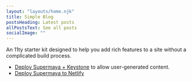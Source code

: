 ```yaml
---
layout: "layouts/home.njk"
title: Simple Blog
postsHeading: Latest posts
allPostsText: See all posts
socialImage: ""
---
```


An 11ty starter kit designed to help you add rich features to a site without a complicated build process.

<ul>
    <li>
        <a href="https://heroku.com/deploy?template=https://github.com/MadeByMike/keystone-jamstack-plus">Deploy Supermaya + Keystone</a> to allow user-generated content.
    </li>
    <li>
        <a href="https://app.netlify.com/start/deploy?repository=https://github.com/MadeByMike/supermaya">Deploy Supermaya to Netlify</a>
    </li>
</ul>
